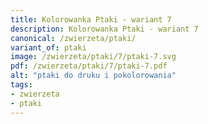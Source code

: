 ```yaml
---
title: Kolorowanka Ptaki - wariant 7
description: Kolorowanka Ptaki - wariant 7
canonical: /zwierzeta/ptaki/
variant_of: ptaki
image: /zwierzeta/ptaki/7/ptaki-7.svg
pdf: /zwierzeta/ptaki/7/ptaki-7.pdf
alt: "ptaki do druku i pokolorowania"
tags:
- zwierzeta
- ptaki
---
```

